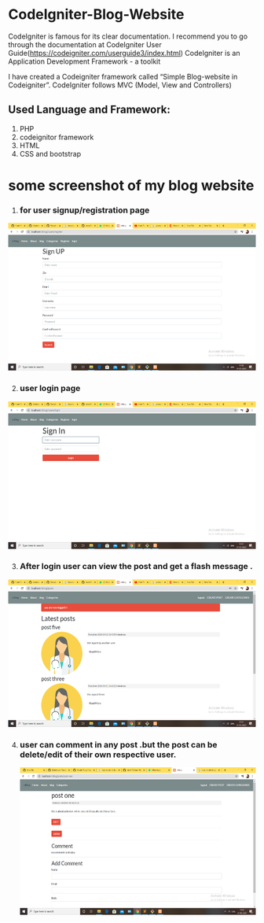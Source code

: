 # CodeIgniter-Blog-Website
CodeIgniter is famous for its clear documentation. I recommend you to go through the documentation
at CodeIgniter User Guide(https://codeigniter.com/userguide3/index.html) 
CodeIgniter is an Application Development Framework - a toolkit 

I have created a Codeigniter framework called “Simple Blog-website  in Codeigniter”. 
CodeIgniter follows MVC (Model, View and Controllers)

## Used Language and Framework:
1. PHP
2. codeignitor framework
3. HTML
4. CSS and bootstrap

# some screenshot of my blog website

1. ### for user signup/registration page
<img src="images/signup.png" width="700" height="300">

2. ### user login page 
<img src="images/login.png" width="700" height="300">

3. ### After login user can view the post  and get a flash message .
  <img src="images/afterlogin.png" width="700" height="300"> 
  
4. ### user can comment in any post .but the post can be delete/edit of their own respective user.
   <img src="images/comment.png" width="700" height="300">
